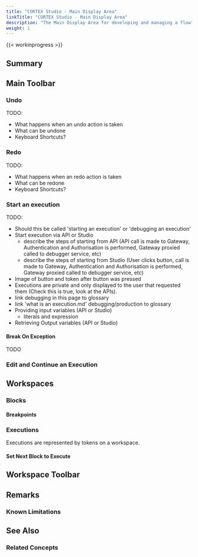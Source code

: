 ```yaml
---
title: "CORTEX Studio - Main Display Area"
linkTitle: "CORTEX Studio - Main Display Area"
description: "The Main Display Area for developing and managing a flow"
weight: 1
---
```


{{< workinprogress >}}

## Summary

## Main Toolbar

### Undo

TODO:

- What happens when an undo action is taken
- What can be undone
- Keyboard Shortcuts?

### Redo

TODO:

- What happens when an redo action is taken
- What can be redone
- Keyboard Shortcuts?

### Start an execution

TODO:

- Should this be called 'starting an execution' or 'debugging an execution'
- Start execution via API or Studio
  - describe the steps of starting from API (API call is made to Gateway, Authentication and Authorisation is performed, Gateway proxied called to debugger service, etc)
  - describe the steps of starting from Studio (User clicks button, call is made to Gateway, Authentication and Authorisation is performed, Gateway proxied called to debugger service, etc)
- Image of button and token after button was pressed
- Executions are private and only displayed to the user that requested them (Check this is true, look at the APIs).
- link debugging in this page to glossary
- link 'what is an execution.md' debugging/production to glossary
- Providing input variables (API or Studio)
  - literals and expression
- Retrieving Output variables (API or Studio)

#### Break On Exception

TODO

### Edit and Continue an Execution

## Workspaces

### Blocks

#### Breakpoints

### Executions

Executions are represented by tokens on a workspace.

#### Set Next Block to Execute

## Workspace Toolbar

## Remarks

### Known Limitations

## See Also

### Related Concepts
